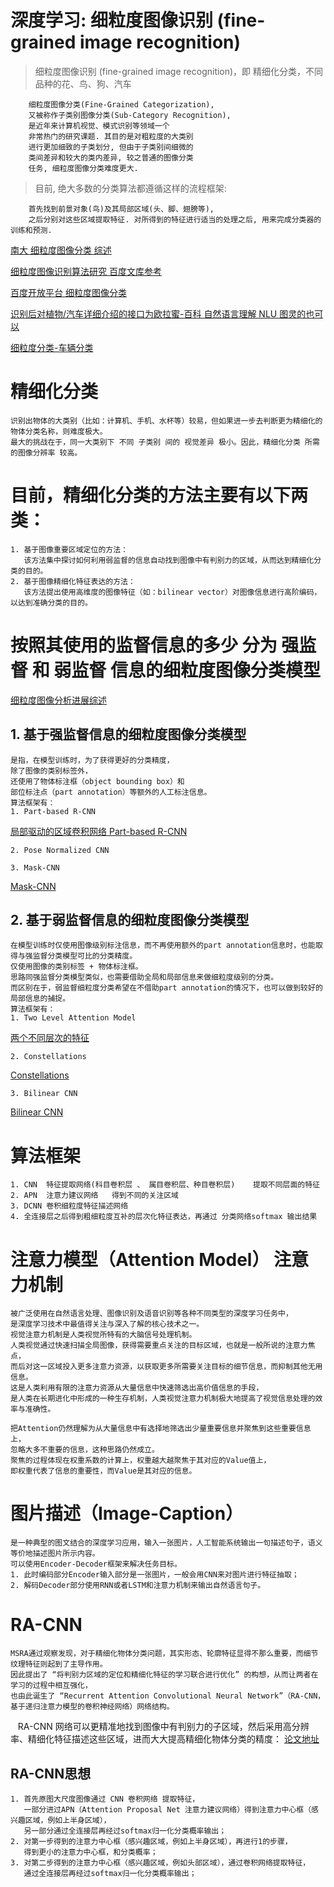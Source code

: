 # 深度学习: 细粒度图像识别 (fine-grained image recognition)
> 细粒度图像识别 (fine-grained image recognition)，即 精细化分类，不同品种的花、鸟、狗、汽车

        细粒度图像分类(Fine-Grained Categorization),
        又被称作子类别图像分类(Sub-Category Recognition),
        是近年来计算机视觉、模式识别等领域一个
        非常热门的研究课题. 其目的是对粗粒度的大类别
        进行更加细致的子类划分, 但由于子类别间细微的
        类间差异和较大的类内差异, 较之普通的图像分类
        任务, 细粒度图像分类难度更大.
> 目前, 绝大多数的分类算法都遵循这样的流程框架: 

        首先找到前景对象(鸟)及其局部区域(头、脚、翅膀等), 
        之后分别对这些区域提取特征. 对所得到的特征进行适当的处理之后, 用来完成分类器的训练和预测.        

[南大 细粒度图像分类 综述](https://cs.nju.edu.cn/wujx/paper/AAS_2017.pdf)

[细粒度图像识别算法研究 百度文库参考](https://wenku.baidu.com/view/f4c00ec3a76e58fafbb00310.html)

[百度开放平台 细粒度图像分类](https://ai.baidu.com/tech/imagerecognition/fine_grained)

[识别后对植物/汽车详细介绍的接口为欧拉蜜-百科 自然语言理解 NLU 图灵的也可以](http://cn.olami.ai/open/website/home/home_show)

[细粒度分类-车辆分类](https://blog.csdn.net/u012938704/article/details/68934403)

# 精细化分类
    识别出物体的大类别（比如：计算机、手机、水杯等）较易，但如果进一步去判断更为精细化的物体分类名称，则难度极大。
    最大的挑战在于，同一大类别下 不同 子类别 间的 视觉差异 极小。因此，精细化分类 所需的图像分辨率 较高。
# 目前，精细化分类的方法主要有以下两类：
    1. 基于图像重要区域定位的方法：
       该方法集中探讨如何利用弱监督的信息自动找到图像中有判别力的区域，从而达到精细化分类的目的。
    2. 基于图像精细化特征表达的方法：
       该方法提出使用高维度的图像特征（如：bilinear vector）对图像信息进行高阶编码，以达到准确分类的目的。
# 按照其使用的监督信息的多少 分为 强监督 和 弱监督 信息的细粒度图像分类模型
[细粒度图像分析进展综述](https://blog.csdn.net/u011746554/article/details/75096674)
## 1. 基于强监督信息的细粒度图像分类模型
    是指，在模型训练时，为了获得更好的分类精度，
    除了图像的类别标签外，
    还使用了物体标注框（object bounding box）和
    部位标注点（part annotation）等额外的人工标注信息。
    算法框架有：
    1. Part-based R-CNN 
[局部驱动的区域卷积网络 Part-based R-CNN](https://arxiv.org/pdf/1407.3867.pdf)   

    2. Pose Normalized CNN

    3. Mask-CNN 
[Mask-CNN](https://arxiv.org/pdf/1605.06878.pdf)    
    
## 2. 基于弱监督信息的细粒度图像分类模型
    在模型训练时仅使用图像级别标注信息，而不再使用额外的part annotation信息时，也能取得与强监督分类模型可比的分类精度。
    仅使用图像的类别标签 + 物体标注框。
    思路同强监督分类模型类似，也需要借助全局和局部信息来做细粒度级别的分类。
    而区别在于，弱监督细粒度分类希望在不借助part annotation的情况下，也可以做到较好的局部信息的捕捉。
    算法框架有：
    1. Two Level Attention Model
[两个不同层次的特征](https://www.cv-foundation.org/openaccess/content_cvpr_2015/papers/Xiao_The_Application_of_2015_CVPR_paper.pdf)    

    2. Constellations 
[Constellations ](https://arxiv.org/pdf/1504.08289v3.pd)    

    3. Bilinear CNN
[Bilinear CNN](https://arxiv.org/pdf/1504.07889.pdf) 

# 算法框架 
    1. CNN  特征提取网络(科目卷积层 、 属目卷积层、种目卷积层)    提取不同层面的特征
    2. APN  注意力建议网络   得到不同的关注区域
    3. DCNN 卷积细粒度特征描述网络
    4. 全连接层之后得到粗细粒度互补的层次化特征表达，再通过 分类网络softmax 输出结果



# 注意力模型（Attention Model） 注意力机制
    被广泛使用在自然语言处理、图像识别及语音识别等各种不同类型的深度学习任务中，
    是深度学习技术中最值得关注与深入了解的核心技术之一。  
    视觉注意力机制是人类视觉所特有的大脑信号处理机制。
    人类视觉通过快速扫描全局图像，获得需要重点关注的目标区域，也就是一般所说的注意力焦点，
    而后对这一区域投入更多注意力资源，以获取更多所需要关注目标的细节信息，而抑制其他无用信息。
    这是人类利用有限的注意力资源从大量信息中快速筛选出高价值信息的手段，
    是人类在长期进化中形成的一种生存机制，人类视觉注意力机制极大地提高了视觉信息处理的效率与准确性。
    
    把Attention仍然理解为从大量信息中有选择地筛选出少量重要信息并聚焦到这些重要信息上，
    忽略大多不重要的信息，这种思路仍然成立。
    聚焦的过程体现在权重系数的计算上，权重越大越聚焦于其对应的Value值上，
    即权重代表了信息的重要性，而Value是其对应的信息。
    
# 图片描述（Image-Caption）
    是一种典型的图文结合的深度学习应用，输入一张图片，人工智能系统输出一句描述句子，语义等价地描述图片所示内容。    
    可以使用Encoder-Decoder框架来解决任务目标。
    1. 此时编码部分Encoder输入部分是一张图片，一般会用CNN来对图片进行特征抽取；
    2. 解码Decoder部分使用RNN或者LSTM和注意力机制来输出自然语言句子。

# RA-CNN
    MSRA通过观察发现，对于精细化物体分类问题，其实形态、轮廓特征显得不那么重要，而细节纹理特征则起到了主导作用。
    因此提出了 “将判别力区域的定位和精细化特征的学习联合进行优化” 的构想，从而让两者在学习的过程中相互强化，
    也由此诞生了 “Recurrent Attention Convolutional Neural Network”（RA-CNN，基于递归注意力模型的卷积神经网络）网络结构。
    RA-CNN 网络可以更精准地找到图像中有判别力的子区域，然后采用高分辨率、精细化特征描述这些区域，进而大大提高精细化物体分类的精度： 
[论文地址](http://openaccess.thecvf.com/content_cvpr_2017/papers/Fu_Look_Closer_to_CVPR_2017_paper.pdf)

## RA-CNN思想 
    1. 首先原图大尺度图像通过 CNN 卷积网络 提取特征，
       一部分进过APN（Attention Proposal Net 注意力建议网络）得到注意力中心框（感兴趣区域，例如上半身区域），
       另一部分通过全连接层再经过softmax归一化分类概率输出；
    2. 对第一步得到的注意力中心框（感兴趣区域，例如上半身区域），再进行1的步骤，
       得到更小的注意力中心框，和分类概率；
    3. 对第二步得到的注意力中心框（感兴趣区域，例如头部区域），通过卷积网络提取特征，
       通过全连接层再经过softmax归一化分类概率输出；
